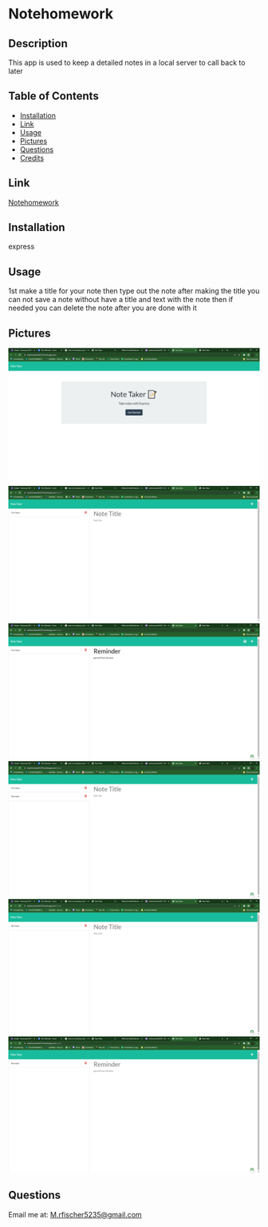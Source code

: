 # Notehomework  
  ## Description
  This app is used to keep a detailed notes in a local server to call back to later 
  ## Table of Contents
* [Installation](#installation)
* [Link](#link)
* [Usage](#usage)
* [Pictures](#pictures)
* [Questions](#questions)
* [Credits](#credits)
## Link
[Notehomework](https://notehomework5235.herokuapp.com/)
## Installation
  express

## Usage
  1st make a title for your note then type out the note after making the title you can not save a note without have a title and text with the note then if needed you can delete the note after you are done with it

## Pictures
![1st](./pics/1st.png)
![2nd](./pics/2nd.png)
![3rd](./pics/3rd.png)
![4th](./pics/4th.png)
![5th](./pics/5th.png)
![6th](./pics/6th.png)
## Questions
  Email me at:
  <M.rfischer5235@gmail.com>

  
 